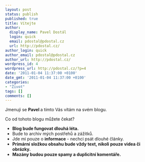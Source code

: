```yaml
---
layout: post
status: publish
published: true
title: Vítejte
author:
  display_name: Pavel Dostál
  login: quick
  email: pdostal@pdostal.cz
  url: http://pdostal.cz/
author_login: quick
author_email: pdostal@pdostal.cz
author_url: http://pdostal.cz/
wordpress_id: 4
wordpress_url: http://pdostal.cz/?p=4
date: '2011-01-04 11:37:00 +0100'
date_gmt: '2011-01-04 11:37:00 +0100'
categories:
- "Život"
tags: []
comments: []
---
```

<p>Jmenuji se <b>Pavel </b>a tímto Vás vítám na svém blogu.</p>
<p>Co od tohoto blogu můžete čekat?</p>
<ul>
<li><b>Blog bude fungovat dlouhá léta.</b></li>
<li>Bude to archiv mých postřehů a zážitků.</li>
<li>Jde mi pouze o <b>informace</b> - nechci psát dlouhé články.</li>
<li><b>Primární složkou obsahu bude vždy text, nikoli pouze videa či obrázky.</strong></li>
<li>Mazány budou <b>pouze spamy</b> a <b>duplicitní komentáře</b>.</li>
</ul>
